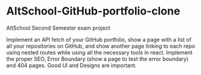 # AltSchool-GitHub-portfolio-clone

AltSchool Second Semester exam project

Implement an API fetch of your GitHub portfolio, show a page with a list of all your
repositories on GitHub, and show another page linking to each repo usinq nested routes
while using all the necessary tools in react. Implement the proper SEO, Error Boundary
(show a page to test the error boundary) and 404 pages. Good Ul and Designs are
important.
